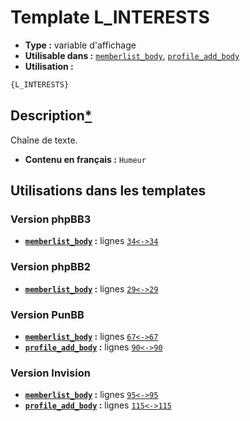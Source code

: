 # Template L_INTERESTS
* __Type :__ variable d'affichage
* __Utilisable dans :__ [`memberlist_body`](../tpl/memberlist_body.md#readme), [`profile_add_body`](../tpl/profile_add_body.md#readme)
* __Utilisation :__

```html
{L_INTERESTS}
```

## Description[*](https://fa-tvars.appspot.com/var/L_INTERESTS)
Chaîne de texte.

* __Contenu en français :__ `Humeur`

## Utilisations dans les templates

### Version phpBB3
* __[`memberlist_body`](../tpl/memberlist_body.md#readme) :__ lignes [`34`](../src/prosilver/memberlist_body.tpl#L34)[`<->`](../src/prosilver/memberlist_body.tpl#L34-L34)[`34`](../src/prosilver/memberlist_body.tpl#L34)

### Version phpBB2
* __[`memberlist_body`](../tpl/memberlist_body.md#readme) :__ lignes [`29`](../src/subsilver/memberlist_body.tpl#L29)[`<->`](../src/subsilver/memberlist_body.tpl#L29-L29)[`29`](../src/subsilver/memberlist_body.tpl#L29)

### Version PunBB
* __[`memberlist_body`](../tpl/memberlist_body.md#readme) :__ lignes [`67`](../src/punbb/memberlist_body.tpl#L67)[`<->`](../src/punbb/memberlist_body.tpl#L67-L67)[`67`](../src/punbb/memberlist_body.tpl#L67)
* __[`profile_add_body`](../tpl/profile_add_body.md#readme) :__ lignes [`90`](../src/punbb/profile_add_body.tpl#L90)[`<->`](../src/punbb/profile_add_body.tpl#L90-L90)[`90`](../src/punbb/profile_add_body.tpl#L90)

### Version Invision
* __[`memberlist_body`](../tpl/memberlist_body.md#readme) :__ lignes [`95`](../src/invision/memberlist_body.tpl#L95)[`<->`](../src/invision/memberlist_body.tpl#L95-L95)[`95`](../src/invision/memberlist_body.tpl#L95)
* __[`profile_add_body`](../tpl/profile_add_body.md#readme) :__ lignes [`115`](../src/invision/profile_add_body.tpl#L115)[`<->`](../src/invision/profile_add_body.tpl#L115-L115)[`115`](../src/invision/profile_add_body.tpl#L115)

